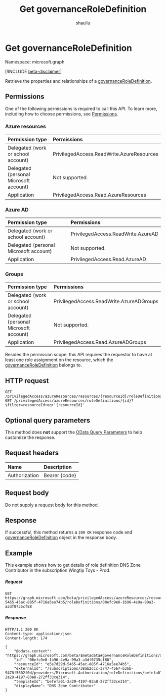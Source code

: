 ﻿---
title: "Get governanceRoleDefinition"
description: "Retrieve the properties and relationships of a governanceRoleDefinition."
localization_priority: Normal
doc_type: apiPageType
ms.prod: "microsoft-identity-platform"
author: "shauliu"
---

# Get governanceRoleDefinition

Namespace: microsoft.graph

[!INCLUDE [beta-disclaimer](../../includes/beta-disclaimer.md)]

Retrieve the properties and relationships of a [governanceRoleDefinition](../resources/governanceroledefinition.md).

## Permissions

One of the following permissions is required to call this API. To learn more, including how to choose permissions, see [Permissions](/graph/permissions-reference#privileged-access-permissions).

### Azure resources

| Permission type                        | Permissions                               |
| :------------------------------------- | :---------------------------------------- |
| Delegated (work or school account)     | PrivilegedAccess.ReadWrite.AzureResources |
| Delegated (personal Microsoft account) | Not supported.                            |
| Application                            | PrivilegedAccess.Read.AzureResources      |

### Azure AD

| Permission type                        | Permissions                        |
| :------------------------------------- | :--------------------------------- |
| Delegated (work or school account)     | PrivilegedAccess.ReadWrite.AzureAD |
| Delegated (personal Microsoft account) | Not supported.                     |
| Application                            | PrivilegedAccess.Read.AzureAD      |

### Groups

| Permission type                        | Permissions                              |
| :------------------------------------- | :--------------------------------------- |
| Delegated (work or school account)     | PrivilegedAccess.ReadWrite.AzureADGroups |
| Delegated (personal Microsoft account) | Not supported.                           |
| Application                            | PrivilegedAccess.Read.AzureADGroups      |

Besides the permission scope, this API requires the requestor to have at least one role assignment on the resource, which the [governanceRoleDefinition](../resources/governanceroledefinition.md) belongs to.

## HTTP request

<!-- { "blockType": "ignored" } -->

```http
GET /privilegedAccess/azureResources/resources/{resourceId}/roleDefinitions/{id}
GET /privilegedAccess/azureResources/roleDefinitions/{id}?$filter=resourceId+eq+'{resourceId}'
```

## Optional query parameters

This method does **not** support the [OData Query Parameters](/graph/query-parameters) to help customize the response.

## Request headers

| Name          | Description   |
| :------------ | :------------ |
| Authorization | Bearer {code} |

## Request body

Do not supply a request body for this method.

## Response

If successful, this method returns a `200 OK` response code and [governanceRoleDefinition](../resources/governanceroledefinition.md) object in the response body.

## Example

This example shows how to get details of role definition DNS Zone Contributor in the subscription Wingtip Toys - Prod.

<!-- {
  "blockType": "request",
  "name": "get_governanceroledefinition"
}-->

##### Request

```http
GET https://graph.microsoft.com/beta/privilegedAccess/azureResources/resources/e5e7d29d-5465-45ac-885f-4716a5ee74b5/roleDefinitions/00efc9e0-1b96-4e9a-99a3-a3df0735cf88
```

##### Response

<!-- {
  "blockType": "response",
  "truncated": false,
  "@odata.type": "microsoft.graph.governanceRoleDefinition"
} -->

```http
HTTP/1.1 200 OK
Content-type: application/json
Content-length: 174

{
    "@odata.context": "https://graph.microsoft.com/beta/$metadata#governanceRoleDefinitions/$entity",
    "id": "00efc9e0-1b96-4e9a-99a3-a3df0735cf88",
    "resourceId": "e5e7d29d-5465-45ac-885f-4716a5ee74b5",
    "externalId": "/subscriptions/38ab2ccc-3747-4567-b36b-9478f5602f0d/providers/Microsoft.Authorization/roleDefinitions/befefa01-2a29-4197-83a8-272ff33ce314",
    "templateId": "befefa01-2a29-4197-83a8-272ff33ce314",
    "displayName": "DNS Zone Contributor"
}
```

<!-- uuid: 8fcb5dbc-d5aa-4681-8e31-b001d5168d79
2015-10-25 14:57:30 UTC -->

<!--
{
  "type": "#page.annotation",
  "description": "Get governanceRoleDefinition",
  "keywords": "",
  "section": "documentation",
  "tocPath": "",
  "suppressions": []
}
-->

